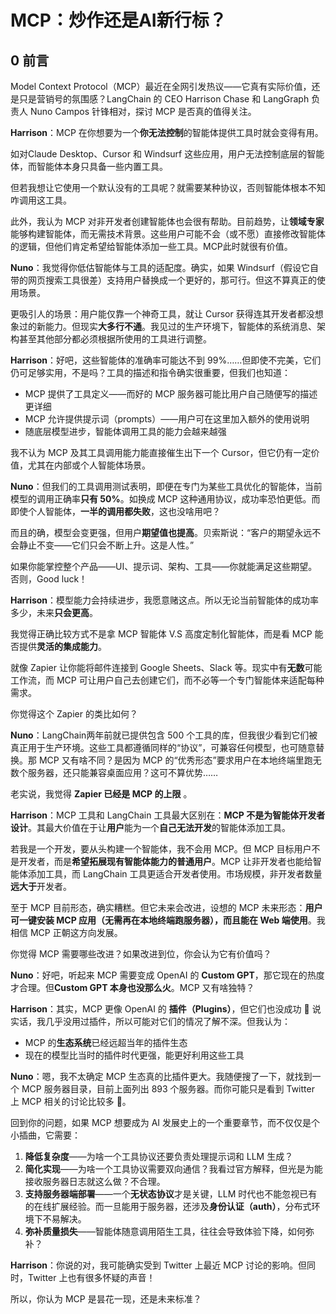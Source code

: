 # MCP：炒作还是AI新行标？

## 0 前言

Model Context Protocol（MCP）最近在全网引发热议——它真有实际价值，还是只是营销号的氛围感？LangChain 的 CEO Harrison Chase 和 LangGraph 负责人 Nuno Campos 针锋相对，探讨 MCP 是否真的值得关注。

**Harrison**：MCP 在你想要为一个**你无法控制**的智能体提供工具时就会变得有用。

如对Claude Desktop、Cursor 和 Windsurf 这些应用，用户无法控制底层的智能体，而智能体本身只具备一些内置工具。

但若我想让它使用一个默认没有的工具呢？就需要某种协议，否则智能体根本不知咋调用这工具。

此外，我认为 MCP 对非开发者创建智能体也会很有帮助。目前趋势，让**领域专家**能够构建智能体，而无需技术背景。这些用户可能不会（或不愿）直接修改智能体的逻辑，但他们肯定希望给智能体添加一些工具。MCP此时就很有价值。

**Nuno**：我觉得你低估智能体与工具的适配度。确实，如果 Windsurf（假设它自带的网页搜索工具很差）支持用户替换成一个更好的，那可行。但这不算真正的使用场景。

更吸引人的场景：用户能仅靠一个神奇工具，就让 Cursor 获得连其开发者都没想象过的新能力。但现实**大多行不通**。我见过的生产环境下，智能体的系统消息、架构甚至其他部分都必须根据所使用的工具进行调整。

**Harrison**：好吧，这些智能体的准确率可能达不到 99%……但即使不完美，它们仍可足够实用，不是吗？工具的描述和指令确实很重要，但我们也知道：

- MCP 提供了工具定义——而好的 MCP 服务器可能比用户自己随便写的描述更详细
- MCP 允许提供提示词（prompts）——用户可在这里加入额外的使用说明
- 随底层模型进步，智能体调用工具的能力会越来越强

我不认为 MCP 及其工具调用能力能直接催生出下一个 Cursor，但它仍有一定价值，尤其在内部或个人智能体场景。

**Nuno**：但我们的工具调用测试表明，即便在专门为某些工具优化的智能体，当前模型的调用正确率**只有 50%**。如换成 MCP 这种通用协议，成功率恐怕更低。而即使个人智能体，**一半的调用都失败**，这也没啥用吧？

而且的确，模型会变更强，但用户**期望值也提高**。贝索斯说：“客户的期望永远不会静止不变——它们只会不断上升。这是人性。”

如果你能掌控整个产品——UI、提示词、架构、工具——你就能满足这些期望。否则，Good luck！

**Harrison**：模型能力会持续进步，我愿意赌这点。所以无论当前智能体的成功率多少，未来**只会更高**。

我觉得正确比较方式不是拿 MCP 智能体 V.S 高度定制化智能体，而是看 MCP 能否提供**灵活的集成能力**。

就像 Zapier 让你能将邮件连接到 Google Sheets、Slack 等。现实中有**无数**可能工作流，而 MCP 可让用户自己去创建它们，而不必等一个专门智能体来适配每种需求。

你觉得这个 Zapier 的类比如何？

**Nuno**：LangChain两年前就已提供包含 500 个工具的库，但我很少看到它们被真正用于生产环境。这些工具都遵循同样的“协议”，可兼容任何模型，也可随意替换。那 MCP 又有啥不同？是因为 MCP 的“优秀形态”要求用户在本地终端里跑无数个服务器，还只能兼容桌面应用？这可不算优势……

老实说，我觉得 **Zapier 已经是 MCP 的上限** 。

**Harrison**：MCP 工具和 LangChain 工具最大区别在：**MCP 不是为智能体开发者设计**。其最大价值在于让**用户**能为一个**自己无法开发**的智能体添加工具。

若我是一个开发，要从头构建一个智能体，我不会用 MCP。但 MCP 目标用户不是开发者，而是**希望拓展现有智能体能力的普通用户**。MCP 让非开发者也能给智能体添加工具，而 LangChain 工具更适合开发者使用。市场规模，非开发者数量**远大于**开发者。

至于 MCP 目前形态，确实糟糕。但它未来会改进，设想的 MCP 未来形态：**用户可一键安装 MCP 应用（无需再在本地终端跑服务器），而且能在 Web 端使用**。我相信 MCP 正朝这方向发展。

你觉得 MCP 需要哪些改进？如果改进到位，你会认为它有价值吗？

**Nuno**：好吧，听起来 MCP 需要变成 OpenAI 的 **Custom GPT**，那它现在的热度才合理。但**Custom GPT 本身也没那么火**。MCP 又有啥独特？

**Harrison**：其实，MCP 更像 OpenAI 的 **插件（Plugins）**，但它们也没成功 🙂 说实话，我几乎没用过插件，所以可能对它们的情况了解不深。但我认为：

- MCP 的**生态系统**已经远超当年的插件生态
- 现在的模型比当时的插件时代更强，能更好利用这些工具

**Nuno**：嗯，我不太确定 MCP 生态真的比插件更大。我随便搜了一下，就找到一个 MCP 服务器目录，目前上面列出 893 个服务器。而你可能只是看到 Twitter 上 MCP 相关的讨论比较多 🙂。

回到你的问题，如果 MCP 想要成为 AI 发展史上的一个重要章节，而不仅仅是个小插曲，它需要：

1. **降低复杂度**——为啥一个工具协议还要负责处理提示词和 LLM 生成？
2. **简化实现**——为啥一个工具协议需要双向通信？我看过官方解释，但光是为能接收服务器日志就这么做？不合理。
3. **支持服务器端部署**——一个**无状态协议**才是关键，LLM 时代也不能忽视已有的在线扩展经验。而一旦能用于服务器，还涉及**身份认证（auth）**，分布式环境下不易解决。
4. **弥补质量损失**——智能体随意调用陌生工具，往往会导致体验下降，如何弥补？

**Harrison**：你说的对，我可能确实受到 Twitter 上最近 MCP 讨论的影响。但同时，Twitter 上也有很多怀疑的声音！

所以，你认为 MCP 是昙花一现，还是未来标准？